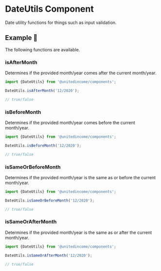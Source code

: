 # DateUtils Component

Date utility functions for things such as input validation.

## Example 🚀

The following functions are available.

### isAfterMonth

Determines if the provided month/year comes after the current month/year.

```javascript
import {DateUtils} from '@unitedincome/components';

DateUtils.isAfterMonth('12/2020');

// true/false
```

### isBeforeMonth

Determines if the provided month/year comes before the current month/year.

```javascript
import {DateUtils} from '@unitedincome/components';

DateUtils.isBeforeMonth('12/2020');

// true/false
```

### isSameOrBeforeMonth

Determines if the provided month/year is the same as or before the current month/year.

```javascript
import {DateUtils} from '@unitedincome/components';

DateUtils.isSameOrBeforeMonth('12/2020');

// true/false
```

### isSameOrAfterMonth

Determines if the provided month/year is the same as or after the current month/year.

```javascript
import {DateUtils} from '@unitedincome/components';

DateUtils.isSameOrAfterMonth('12/2020');

// true/false
```

